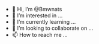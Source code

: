 - 👋 Hi, I’m @Bmwnats
- 👀 I’m interested in ...
- 🌱 I’m currently learning ...
- 💞️ I’m looking to collaborate on ...
- 📫 How to reach me ...

<!---
Bmwnats/Bmwnats is a ✨ special ✨ repository because its `README.md` (this file) appears on your GitHub profile.
You can click the Preview link to take a look at your changes.
--->
